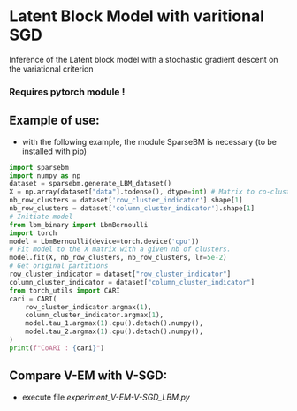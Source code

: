 # Latent Block Model with varitional SGD

Inference of the Latent block model with a stochastic gradient descent on the variational criterion

### Requires pytorch module !

## Example of use:
- with the following example, the module SparseBM is necessary (to be installed with pip)
```python
import sparsebm
import numpy as np
dataset = sparsebm.generate_LBM_dataset()
X = np.array(dataset["data"].todense(), dtype=int) # Matrix to co-cluster.
nb_row_clusters = dataset['row_cluster_indicator'].shape[1]
nb_row_clusters = dataset['column_cluster_indicator'].shape[1]
# Initiate model
from lbm_binary import LbmBernoulli
import torch
model = LbmBernoulli(device=torch.device('cpu'))
# Fit model to the X matrix with a given nb of clusters.
model.fit(X, nb_row_clusters, nb_row_clusters, lr=5e-2)
# Get original partitions
row_cluster_indicator = dataset["row_cluster_indicator"]
column_cluster_indicator = dataset["column_cluster_indicator"]
from torch_utils import CARI
cari = CARI(
    row_cluster_indicator.argmax(1),
    column_cluster_indicator.argmax(1),
    model.tau_1.argmax(1).cpu().detach().numpy(),
    model.tau_2.argmax(1).cpu().detach().numpy(),
)
print(f"CoARI : {cari}")
```


## Compare V-EM with V-SGD:
- execute file *experiment_V-EM-V-SGD_LBM.py*
